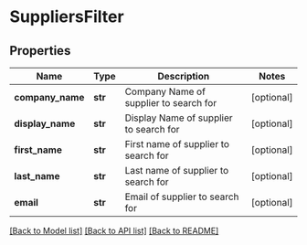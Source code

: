 # SuppliersFilter


## Properties
Name | Type | Description | Notes
------------ | ------------- | ------------- | -------------
**company_name** | **str** | Company Name of supplier to search for | [optional] 
**display_name** | **str** | Display Name of supplier to search for | [optional] 
**first_name** | **str** | First name of supplier to search for | [optional] 
**last_name** | **str** | Last name of supplier to search for | [optional] 
**email** | **str** | Email of supplier to search for | [optional] 

[[Back to Model list]](../../README.md#documentation-for-models) [[Back to API list]](../../README.md#documentation-for-api-endpoints) [[Back to README]](../../README.md)


